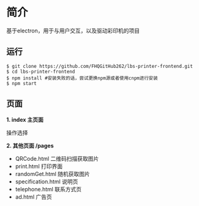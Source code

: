 # 简介
基于electron，用于与用户交互，以及驱动彩印机的项目

## 运行

```shell
$ git clone https://github.com/FHQGitHub262/lbs-printer-frontend.git
$ cd lbs-printer-frontend
$ npm install #安装失败的话，尝试更换npm源或者使用cnpm进行安装
$ npm start
```



## 页面

**1. index 主页面** 

操作选择 

**2. 其他页面 /pages**

- QRCode.html 二维码扫描获取图片
- print.html 打印界面
- randomGet.html 随机获取图片
- specification.html 说明页
- telephone.html 联系方式页
- ad.html 广告页